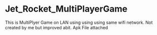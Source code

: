 # Jet_Rocket_MultiPlayerGame
This is MultiPlyer Game on LAN using using using same wifi network. Not created by me but improved abit. Apk File attached

